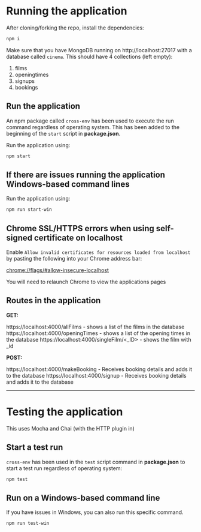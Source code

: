 # Running the application

After cloning/forking the repo, install the dependencies:

```sh
npm i
```

Make sure that you have MongoDB running on http://localhost:27017 with a database called `cinema`.  This should have 4 collections (left empty):

1. films
2. openingtimes
3. signups
4. bookings

## Run the application

An npm package called `cross-env` has been used to execute the run command regardless of operating system.  This has been added to the beginning of the `start` script in **package.json**.

Run the application using:

```sh
npm start
```

## If there are issues running the application Windows-based command lines

Run the application using:

```sh
npm run start-win
```

## Chrome SSL/HTTPS errors when using self-signed certificate on localhost

Enable `Allow invalid certificates for resources loaded from localhost` by pasting the following into your Chrome address bar:

[chrome://flags/#allow-insecure-localhost](chrome://flags/#allow-insecure-localhost)

You will need to relaunch Chrome to view the applications pages

## Routes in the application

**GET:**

https://localhost:4000/allFilms - shows a list of the films in the database
https://localhost:4000/openingTimes - shows a list of the opening times in the database
https://localhost:4000/singleFilm/<_ID> - shows the film with _id

**POST:**

https://localhost:4000/makeBooking - Receives booking details and adds it to the database
https://localhost:4000/signup - Receives booking details and adds it to the database

---

# Testing the application

This uses Mocha and Chai (with the HTTP plugin in)

## Start a test run

`cross-env` has been used in the `test` script command in **package.json** to start a test run regardless of operating system:

```sh
npm test
```

## Run on a Windows-based command line

If you have issues in Windows, you can also run this specific command.

```sh
npm run test-win
```
